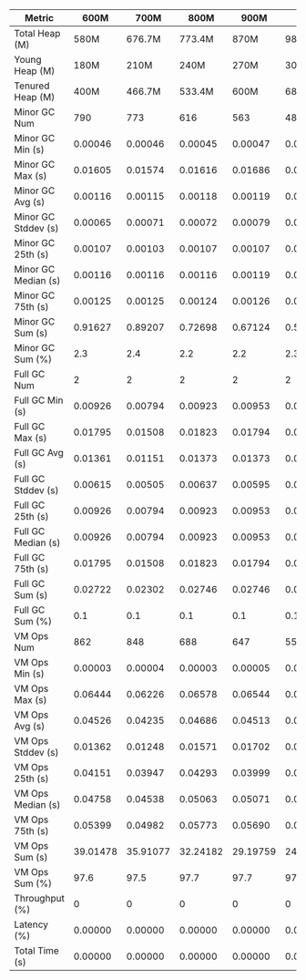 | Metric | 600M | 700M | 800M | 900M | 1GB | 2GB | 4GB | 8GB |
|------|----|----|----|----|---|---|---|---|
| Total Heap (M) | 580M | 676.7M | 773.4M | 870M | 989.9M | 1979.8M | 3959.5M | 7918.9M |
| Young Heap (M) | 180M | 210M | 240M | 270M | 307.2M | 614.4M | 1228.8M | 2457.6M |
| Tenured Heap (M) | 400M | 466.7M | 533.4M | 600M | 682.7M | 1365.4M | 2730.7M | 5461.4M |
| Minor GC Num | 790 | 773 | 616 | 563 | 481 | 314 | 152 | 75 |
| Minor GC Min (s) | 0.00046 | 0.00046 | 0.00045 | 0.00047 | 0.00046 | 0.00048 | 0.00050 | 0.00059 |
| Minor GC Max (s) | 0.01605 | 0.01574 | 0.01616 | 0.01686 | 0.01517 | 0.01538 | 0.01733 | 0.01731 |
| Minor GC Avg (s) | 0.00116 | 0.00115 | 0.00118 | 0.00119 | 0.00116 | 0.00117 | 0.00114 | 0.00142 |
| Minor GC Stddev (s) | 0.00065 | 0.00071 | 0.00072 | 0.00079 | 0.00077 | 0.00097 | 0.00135 | 0.00189 |
| Minor GC 25th (s) | 0.00107 | 0.00103 | 0.00107 | 0.00107 | 0.00102 | 0.00098 | 0.00082 | 0.00091 |
| Minor GC Median (s) | 0.00116 | 0.00116 | 0.00116 | 0.00119 | 0.00116 | 0.00114 | 0.00110 | 0.00120 |
| Minor GC 75th (s) | 0.00125 | 0.00125 | 0.00124 | 0.00126 | 0.00126 | 0.00124 | 0.00123 | 0.00147 |
| Minor GC Sum (s) | 0.91627 | 0.89207 | 0.72698 | 0.67124 | 0.55734 | 0.36606 | 0.17380 | 0.10640 |
| Minor GC Sum (%) | 2.3 | 2.4 | 2.2 | 2.2 | 2.3 | 2.4 | 2.1 | 2.2 |
| Full GC Num | 2 | 2 | 2 | 2 | 2 | 2 | 2 | 2 |
| Full GC Min (s) | 0.00926 | 0.00794 | 0.00923 | 0.00953 | 0.00851 | 0.00661 | 0.00604 | 0.00626 |
| Full GC Max (s) | 0.01795 | 0.01508 | 0.01823 | 0.01794 | 0.01610 | 0.01076 | 0.01001 | 0.01207 |
| Full GC Avg (s) | 0.01361 | 0.01151 | 0.01373 | 0.01373 | 0.01231 | 0.00868 | 0.00803 | 0.00916 |
| Full GC Stddev (s) | 0.00615 | 0.00505 | 0.00637 | 0.00595 | 0.00537 | 0.00293 | 0.00281 | 0.00411 |
| Full GC 25th (s) | 0.00926 | 0.00794 | 0.00923 | 0.00953 | 0.00851 | 0.00661 | 0.00604 | 0.00626 |
| Full GC Median (s) | 0.00926 | 0.00794 | 0.00923 | 0.00953 | 0.00851 | 0.00661 | 0.00604 | 0.00626 |
| Full GC 75th (s) | 0.01795 | 0.01508 | 0.01823 | 0.01794 | 0.01610 | 0.01076 | 0.01001 | 0.01207 |
| Full GC Sum (s) | 0.02722 | 0.02302 | 0.02746 | 0.02746 | 0.02461 | 0.01737 | 0.01605 | 0.01832 |
| Full GC Sum (%) | 0.1 | 0.1 | 0.1 | 0.1 | 0.1 | 0.1 | 0.2 | 0.4 |
| VM Ops Num | 862 | 848 | 688 | 647 | 558 | 387 | 235 | 151 |
| VM Ops Min (s) | 0.00003 | 0.00004 | 0.00003 | 0.00005 | 0.00001 | 0.00003 | 0.00003 | 0.00003 |
| VM Ops Max (s) | 0.06444 | 0.06226 | 0.06578 | 0.06544 | 0.09933 | 0.05921 | 0.06316 | 0.06099 |
| VM Ops Avg (s) | 0.04526 | 0.04235 | 0.04686 | 0.04513 | 0.04332 | 0.03794 | 0.03369 | 0.03137 |
| VM Ops Stddev (s) | 0.01362 | 0.01248 | 0.01571 | 0.01702 | 0.02289 | 0.01614 | 0.01696 | 0.02141 |
| VM Ops 25th (s) | 0.04151 | 0.03947 | 0.04293 | 0.03999 | 0.02772 | 0.03359 | 0.03085 | 0.00033 |
| VM Ops Median (s) | 0.04758 | 0.04538 | 0.05063 | 0.05071 | 0.04601 | 0.04316 | 0.03970 | 0.04182 |
| VM Ops 75th (s) | 0.05399 | 0.04982 | 0.05773 | 0.05690 | 0.05475 | 0.04878 | 0.04572 | 0.04767 |
| VM Ops Sum (s) | 39.01478 | 35.91077 | 32.24182 | 29.19759 | 24.17056 | 14.68178 | 7.91687 | 4.73730 |
| VM Ops Sum (%) | 97.6 | 97.5 | 97.7 | 97.7 | 97.6 | 97.5 | 97.7 | 97.4 |
| Throughput (%) | 0 | 0 | 0 | 0 | 0 | 0 | 0 | 0 |
| Latency (%) | 0.00000 | 0.00000 | 0.00000 | 0.00000 | 0.00000 | 0.00000 | 0.00000 | 0.00000 |
| Total Time (s) | 0.00000 | 0.00000 | 0.00000 | 0.00000 | 0.00000 | 0.00000 | 0.00000 | 0.00000 |
